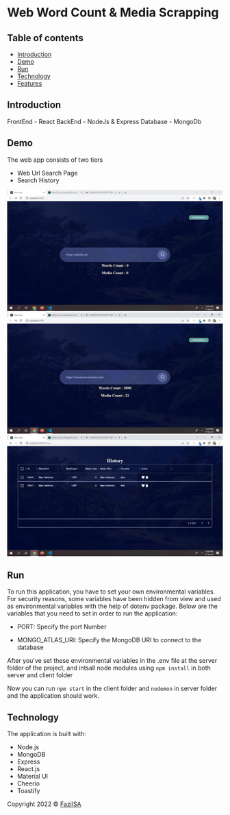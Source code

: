 # Web Word Count & Media Scrapping

## Table of contents

- [Introduction](#introduction)
- [Demo](#demo)
- [Run](#run)
- [Technology](#technology)
- [Features](#features)


## Introduction

FrontEnd - React
BackEnd - NodeJs & Express
Database - MongoDb


## Demo

The web app consists of two tiers
 - Web Url Search Page
 - Search History

![This is an image](/home.JPG)
![This is an image](/searchcount.JPG)
![This is an image](/history.JPG)
## Run

To run this application, you have to set your own environmental variables. For security reasons, some variables have been hidden from view and used as environmental variables with the help of dotenv package. Below are the variables that you need to set in order to run the application:

- PORT: Specify the port Number

- MONGO_ATLAS_URI: Specify the MongoDB URI to connect to the database

After you've set these environmental variables in the .env file at the server folder of the project, and intsall node modules using  `npm install` in both server and client folder

Now you can run `npm start` in the client folder and `nodemon` in server folder and the application should work.

## Technology

The application is built with:

- Node.js 
- MongoDB
- Express 
- React.js
- Material UI
- Cheerio
- Toastify


 Copyright 2022 © [FazilSA](https://github.com/Fazil-SA)
